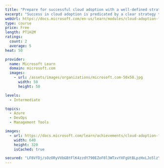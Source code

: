 ```yaml
---
title: "Prepare for successful cloud adoption with a well-defined strategy"
excerpt: "Success in cloud adoption is predicated by a clear strategy that helps the team understand executive direction and regularly measure progress. This module will help capture the cloud adoption strategy needed to drive your success."
webUrl: https://docs.microsoft.com/en-us/learn/modules/cloud-adoption-framework-strategy/
type: course
price: Free
length: PT1H2M
ratings:
  count: 2
  average: 5
heat: 50

provider:
  name: Microsoft Learn
  domain: microsoft.com
  images:
    - url: /assets/images/organizations/microsoft.com-50x50.jpg
      width: 50
      height: 50

levels:
  - Intermediate

topics:
  - Azure
  - DevOps
  - Management Tools

images:
  - url: https://docs.microsoft.com/learn/achievements/cloud-adoption-framework-strategy-social.png
    width: 640
    height: 320
    isCached: true

secured: "LF6VfDj/sOzORyVVbGBtFlK4zzdY790EZoF0l3WTxvYXFgUtBLpzHxLJo5lzYOn1J9Vd9Ds6N/hvBGrH/EXwGi+OAJTyGheb+kGjpls8p5HyDsIjtz7qtwW7ITTHW8KW+XpGOQ8CZmRjnkzx7cmjD5trV6ID5h4+frot1jjiRY2Hynl7qYPocawbUJsewasfITisxLY5vqhJo5trjNdsGpxo8GXCn/dhY8Opa3pFWs4wyPo85U3UIC8LR1x1y64PJRrGTT36bZCPMYc+cwqCdJ4rmng3kzNvrXiKiVSU8mRWnn7b5L4HeLh0VykA9EvB/70heNO4eirhg9cVTWKlVNBCGab6LOhGDTnrA4gn94YZeUHk6BGzX1sOcOx/WKevukwR4VhuJXlGgqrtoewzpd5v86OAamlbkxJk6RwbVew=;W63O00TqVRnLa9ZNesx9vg=="
---
```


